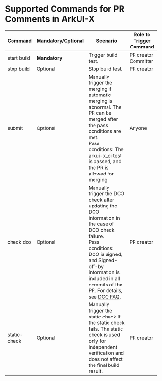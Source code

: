 # Supported Commands for PR Comments in ArkUI-X

| Command| Mandatory/Optional| Scenario                                                    | Role to Trigger Command         |
| ------------ | -------- | ------------------------------------------------------------ | --------------------- |
| start build  | **Mandatory**| Trigger build test.                                            | PR creator<br>Committer|
| stop build   | Optional    | Stop build test.                                            | PR creator             |
| submit       | Optional    | Manually trigger the merging if automatic merging is abnormal. The PR can be merged after the pass conditions are met.<br>Pass conditions: The arkui-x_ci test is passed, and the PR is allowed for merging.| Anyone               |
| check dco    | Optional    | Manually trigger the DCO check after updating the DCO information in the case of DCO check failure.<br>Pass conditions: DCO is signed, and Signed-off-by information is included in all commits of the PR. For details, see [DCO FAQ](./FAQ.md).| PR creator             |
| static-check | Optional    | Manually trigger the static check If the static check fails. The static check is used only for independent verification and does not affect the final build result.| PR creator             |
